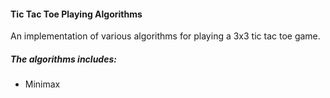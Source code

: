 #### Tic Tac Toe Playing Algorithms

An implementation of various algorithms for playing a 3x3 tic tac toe game.

##### The algorithms includes:

- Minimax
